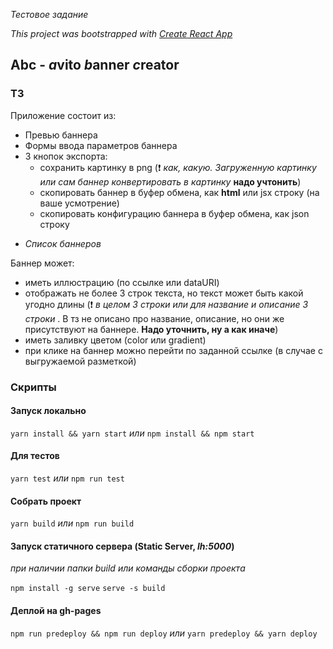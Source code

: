 *Тестовое задание* 

*This project was bootstrapped with [Create React App](https://github.com/facebook/create-react-app)*

## Abc - *a*vito *b*anner *c*reator

### ТЗ

Приложение состоит из:
- Превью баннера
- Формы ввода параметров баннера
- 3 кнопок экспорта:
  - сохранить картинку в png (:exclamation: _как, какую. Загруженную картинку или сам баннер конвертировать в картинку_ **надо учтонить**)
  - скопировать баннер в буфер обмена, как **html** или jsx строку (на ваше усмотрение)
  - скопировать конфигурацию баннера в буфер обмена, как json строку
+ _Список баннеров_


Баннер может:
- иметь иллюстрацию (по ссылке или dataURI)
- отображать не более 3 строк текста, но текст может быть какой угодно длины (:exclamation: _в целом 3 строки или для название и описание 3 строки_ . В тз не описано про название, описание, но они же присутствуют на баннере. __Надо уточнить, ну а как иначе__)
- иметь заливку цветом (color или gradient)
- при клике на баннер можно перейти по заданной ссылке (в случае с выгружаемой разметкой)

### Скрипты

#### Запуск локально
`yarn install && yarn start`
_или_
 `npm install && npm start`

#### Для тестов
`yarn test`
_или_
`npm run test`

#### Собрать проект
`yarn build`
_или_
 `npm run build`

#### Запуск статичного сервера (Static Server, _lh:5000_) 
_при наличии папки build или команды сборки проекта_

 `npm install -g serve`
 `serve -s build`

 #### Деплой на gh-pages 
 `npm run predeploy && npm run deploy`
 _или_
 `yarn predeploy && yarn deploy`